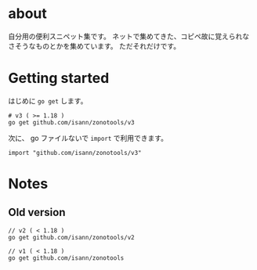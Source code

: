 # about

自分用の便利スニペット集です。 ネットで集めてきた、コピペ故に覚えられなさそうなものとかを集めています。 ただそれだけです。

# Getting started

はじめに `go get` します。

```
# v3 ( >= 1.18 )
go get github.com/isann/zonotools/v3
```

次に、 go ファイルないで `import` で利用できます。

```
import "github.com/isann/zonotools/v3"
```

# Notes
## Old version
```
// v2 ( < 1.18 )
go get github.com/isann/zonotools/v2
```

```
// v1 ( < 1.18 )
go get github.com/isann/zonotools
```
